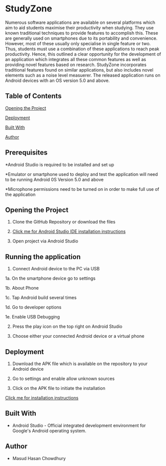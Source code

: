 # StudyZone
Numerous software applications are available on several platforms which aim to aid students maximise their productivity when studying. They use known traditional techniques to provide features to accomplish this. These are generally used on smartphones due to its portability and convenience. However, most of these usually only specialise in single feature or two. Thus, students must use a combination of these applications to reach peak productivity. Hence, this outlined a clear opportunity for the development of an application which integrates all these common features as well as providing novel features based on research. StudyZone incorporates traditional features found on similar applications, but also includes novel elements such as a noise level measuerer. The released application runs on Android devices with an OS version 5.0 and above.

## Table of Contents

[Opening the Project](https://github.com/PrinceOfTheEast/StudyZone/tree/master#opening-the-project)

[Deployment](https://github.com/PrinceOfTheEast/StudyZone/tree/master#deployment)

[Built With](https://github.com/PrinceOfTheEast/StudyZone/tree/master#built-with)

[Author](https://github.com/PrinceOfTheEast/StudyZone/tree/master#author)

## Prerequisites
*Android Studio is required to be installed and set up 

*Emulator or smartphone used to deploy and test the application will need to be running Android 0S Version 5.0 and above

*Microphone permissions need to be turned on in order to make full use of the application

## Opening the Project
1. Clone the GitHub Repository or download the files

2. [Click me for Android Studio IDE installation instructions](https://developer.android.com/studio/install)

3. Open project via Android Studio

## Running the application 
1. Connect Android device to the PC via USB

  1a. On the smartphone device go to settings

  1b. About Phone

  1c. Tap Android build several times

  1d. Go to developer options

  1e. Enable USB Debugging

2. Press the play icon on the top right on Android Studio

3. Choose either your connected Android device or a virtual phone

## Deployment
1. Download the APK file which is available on the repository to your Android device

2. Go to settings and enable allow unknown sources 

3. Click on the APK file to initiate the installation

[Click me for installation instructions](https://www.androidcentral.com/android-apps-install/)

## Built With

*	Android Studio - Official integrated development environment for Google's Android operating system.

## Author
*	Masud Hasan Chowdhury

  
